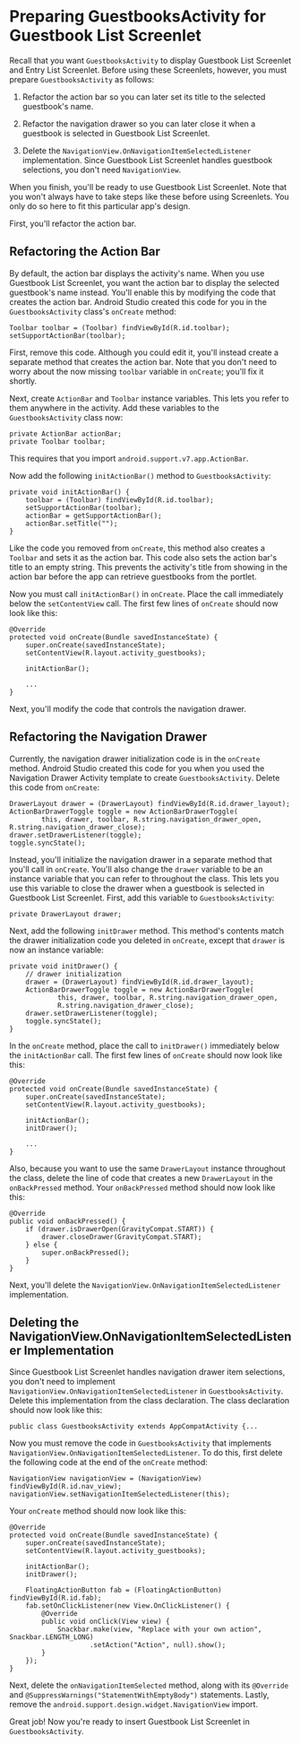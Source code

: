 # Preparing GuestbooksActivity for Guestbook List Screenlet [](id=preparing-guestbooksactivity-for-guestbook-list-screenlet)

Recall that you want `GuestbooksActivity` to display Guestbook List Screenlet 
and Entry List Screenlet. Before using these Screenlets, however, you must 
prepare `GuestbooksActivity` as follows: 

1. Refactor the action bar so you can later set its title to the selected 
   guestbook's name. 

2. Refactor the navigation drawer so you can later close it when a guestbook is 
   selected in Guestbook List Screenlet. 

3. Delete the `NavigationView.OnNavigationItemSelectedListener` implementation. 
   Since Guestbook List Screenlet handles guestbook selections, you don't need 
   `NavigationView`. 

When you finish, you'll be ready to use Guestbook List Screenlet. Note that you 
won't always have to take steps like these before using Screenlets. You only do 
so here to fit this particular app's design. 

First, you'll refactor the action bar. 

## Refactoring the Action Bar [](id=refactoring-the-action-bar)

By default, the action bar displays the activity's name. When you use Guestbook 
List Screenlet, you want the action bar to display the selected guestbook's name 
instead. You'll enable this by modifying the code that creates the action bar. 
Android Studio created this code for you in the `GuestbooksActivity` class's 
`onCreate` method: 

    Toolbar toolbar = (Toolbar) findViewById(R.id.toolbar);
    setSupportActionBar(toolbar);

First, remove this code. Although you could edit it, you'll instead create a 
separate method that creates the action bar. Note that you don't need to worry 
about the now missing `toolbar` variable in `onCreate`; you'll fix it shortly. 

Next, create `ActionBar` and `Toolbar` instance variables. This lets you refer 
to them anywhere in the activity. Add these variables to the 
`GuestbooksActivity` class now: 

    private ActionBar actionBar;
    private Toolbar toolbar;

This requires that you import `android.support.v7.app.ActionBar`. 

Now add the following `initActionBar()` method to `GuestbooksActivity`: 

    private void initActionBar() {
        toolbar = (Toolbar) findViewById(R.id.toolbar);
        setSupportActionBar(toolbar);
        actionBar = getSupportActionBar();
        actionBar.setTitle("");
    }

Like the code you removed from `onCreate`, this method also creates a `Toolbar` 
and sets it as the action bar. This code also sets the action bar's title to an 
empty string. This prevents the activity's title from showing in the action bar 
before the app can retrieve guestbooks from the portlet. 

Now you must call `initActionBar()` in `onCreate`. Place the call immediately
below the `setContentView` call. The first few lines of `onCreate` should now 
look like this: 

    @Override
    protected void onCreate(Bundle savedInstanceState) {
        super.onCreate(savedInstanceState);
        setContentView(R.layout.activity_guestbooks);

        initActionBar();

        ...
    }

Next, you'll modify the code that controls the navigation drawer. 

## Refactoring the Navigation Drawer [](id=refactoring-the-navigation-drawer)

Currently, the navigation drawer initialization code is in the `onCreate` 
method. Android Studio created this code for you when you used the Navigation 
Drawer Activity template to create `GuestbooksActivity`. Delete this code from 
`onCreate`: 

    DrawerLayout drawer = (DrawerLayout) findViewById(R.id.drawer_layout);
    ActionBarDrawerToggle toggle = new ActionBarDrawerToggle(
            this, drawer, toolbar, R.string.navigation_drawer_open, R.string.navigation_drawer_close);
    drawer.setDrawerListener(toggle);
    toggle.syncState();

Instead, you'll initialize the navigation drawer in a separate method that 
you'll call in `onCreate`. You'll also change the `drawer` variable to be an 
instance variable that you can refer to throughout the class. This lets you use 
this variable to close the drawer when a guestbook is selected in Guestbook List 
Screenlet. First, add this variable to `GuestbooksActivity`: 

    private DrawerLayout drawer;

Next, add the following `initDrawer` method. This method's contents match the 
drawer initialization code you deleted in `onCreate`, except that `drawer` is 
now an instance variable: 

    private void initDrawer() {
        // drawer initialization
        drawer = (DrawerLayout) findViewById(R.id.drawer_layout);
        ActionBarDrawerToggle toggle = new ActionBarDrawerToggle(
                this, drawer, toolbar, R.string.navigation_drawer_open, 
                R.string.navigation_drawer_close);
        drawer.setDrawerListener(toggle);
        toggle.syncState();
    }

In the `onCreate` method, place the call to `initDrawer()` immediately below the 
`initActionBar` call. The first few lines of `onCreate` should now look like 
this: 

    @Override
    protected void onCreate(Bundle savedInstanceState) {
        super.onCreate(savedInstanceState);
        setContentView(R.layout.activity_guestbooks);

        initActionBar();
        initDrawer();

        ...
    }

Also, because you want to use the same `DrawerLayout` instance throughout the 
class, delete the line of code that creates a new `DrawerLayout` in the 
`onBackPressed` method. Your `onBackPressed` method should now look like this: 

    @Override
    public void onBackPressed() {
        if (drawer.isDrawerOpen(GravityCompat.START)) {
            drawer.closeDrawer(GravityCompat.START);
        } else {
            super.onBackPressed();
        }
    }

Next, you'll delete the `NavigationView.OnNavigationItemSelectedListener` 
implementation. 

## Deleting the NavigationView.OnNavigationItemSelectedListener Implementation [](id=deleting-the-navigationview-onnavigationitemselectedlistener-implementation)

Since Guestbook List Screenlet handles navigation drawer item selections, you 
don't need to implement `NavigationView.OnNavigationItemSelectedListener` in 
`GuestbooksActivity`. Delete this implementation from the class declaration. The 
class declaration should now look like this: 

    public class GuestbooksActivity extends AppCompatActivity {...

Now you must remove the code in `GuestbooksActivity` that implements 
`NavigationView.OnNavigationItemSelectedListener`. To do this, first delete the 
following code at the end of the `onCreate` method: 

    NavigationView navigationView = (NavigationView) findViewById(R.id.nav_view);
    navigationView.setNavigationItemSelectedListener(this);

Your `onCreate` method should now look like this: 

    @Override
    protected void onCreate(Bundle savedInstanceState) {
        super.onCreate(savedInstanceState);
        setContentView(R.layout.activity_guestbooks);

        initActionBar();
        initDrawer();

        FloatingActionButton fab = (FloatingActionButton) findViewById(R.id.fab);
        fab.setOnClickListener(new View.OnClickListener() {
            @Override
            public void onClick(View view) {
                Snackbar.make(view, "Replace with your own action", Snackbar.LENGTH_LONG)
                        .setAction("Action", null).show();
            }
        });
    }

Next, delete the `onNavigationItemSelected` method, along with its `@Override` 
and `@SuppressWarnings("StatementWithEmptyBody")` statements. Lastly, remove the 
`android.support.design.widget.NavigationView` import. 

Great job! Now you're ready to insert Guestbook List Screenlet in 
`GuestbooksActivity`. 
